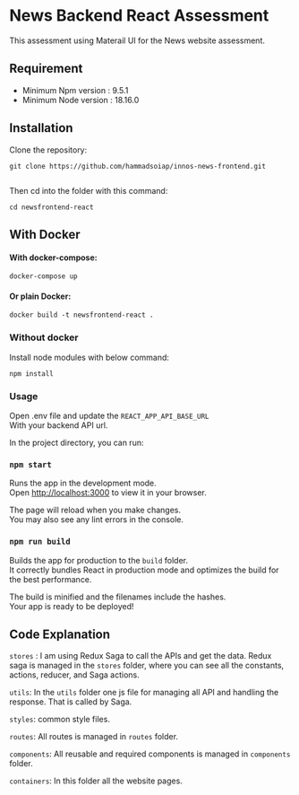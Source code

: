 # News Backend React Assessment
 This assessment using Materail UI for the News website assessment.

## Requirement
- Minimum Npm version : 9.5.1
- Minimum Node version : 18.16.0

## Installation

Clone the repository:

```
git clone https://github.com/hammadsoiap/innos-news-frontend.git


```

Then cd into the folder with this command:
```
cd newsfrontend-react
```
## With Docker
#### With docker-compose: ####

`docker-compose up`

#### Or plain Docker:

```
docker build -t newsfrontend-react .
```
### Without docker  
Install node modules with below command:
```
npm install
```


### Usage
Open .env file and update the `REACT_APP_API_BASE_URL`
<br> With your backend API url.

In the project directory, you can run:

### `npm start`

Runs the app in the development mode.\
Open [http://localhost:3000](http://localhost:3000) to view it in your browser.

The page will reload when you make changes.\
You may also see any lint errors in the console.

### `npm run build`

Builds the app for production to the `build` folder.\
It correctly bundles React in production mode and optimizes the build for the best performance.

The build is minified and the filenames include the hashes.\
Your app is ready to be deployed!

## Code Explanation
`stores` : I am using Redux Saga to call the APIs and get the data.
Redux saga is managed in the `stores` folder, where you can see all the constants, actions, reducer, and Saga actions.

`utils`: In the `utils` folder one js file for managing all API  and handling the response. That is called by Saga.

`styles`: common style files.

`routes`: All routes is managed in `routes` folder.

`components`: All reusable and required components is managed in `components` folder.

`containers`: In this folder all the website pages.


